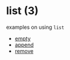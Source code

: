 # list (3)
examples on using `list`

+ [empty](empty.py)
+ [append](append.py)
+ [remove](remove.py)